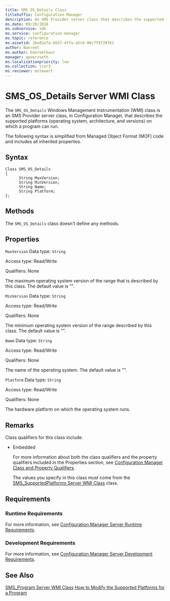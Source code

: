 ```yaml
---
title: SMS_OS_Details Class
titleSuffix: Configuration Manager
description: An SMS Provider server class that describes the supported platforms, such as, operating system, architecture, and versions, on which a program can run.
ms.date: 09/20/2016
ms.subservice: sdk
ms.service: configuration-manager
ms.topic: reference
ms.assetid: 1be82e7a-bb57-4ffa-a5c6-96c7f9739761
author: Banreet
ms.author: banreetkaur
manager: apoorvseth
ms.localizationpriority: low
ms.collection: tier3
ms.reviewer: mstewart
---
```

# SMS_OS_Details Server WMI Class
The `SMS_OS_Details` Windows Management Instrumentation (WMI) class is an SMS Provider server class, in Configuration Manager, that describes the supported platforms (operating system, architecture, and versions) on which a program can run.

 The following syntax is simplified from Managed Object Format (MOF) code and includes all inherited properties.

## Syntax

```
Class SMS_OS_Details
{
      String MaxVersion;
      String MinVersion;
      String Name;
      String Platform;
};
```

## Methods
 The `SMS_OS_Details` class doesn't define any methods.

## Properties
 `MaxVersion`
 Data type: `String`

 Access type: Read/Write

 Qualifiers: None

 The maximum operating system version of the range that is described by this class. The default value is "".

 `MinVersion`
 Data type: `String`

 Access type: Read/Write

 Qualifiers: None

 The minimum operating system version of the range described by this class. The default value is "".

 `Name`
 Data type: `String`

 Access type: Read/Write

 Qualifiers: None

 The name of the operating system. The default value is "".

 `Platform`
 Data type: `String`

 Access type: Read/Write

 Qualifiers: None

 The hardware platform on which the operating system runs.

## Remarks
 Class qualifiers for this class include:

- Embedded

  For more information about both the class qualifiers and the property qualifiers included in the Properties section, see [Configuration Manager Class and Property Qualifiers](../../../../../develop/reference/misc/class-and-property-qualifiers.md).

  The values you specify in this class must come from the [SMS_SupportedPlatforms Server WMI Class](../../../../../develop/reference/core/servers/configure/sms_supportedplatforms-server-wmi-class.md) class.

## Requirements

### Runtime Requirements
 For more information, see [Configuration Manager Server Runtime Requirements](../../../../../develop/core/reqs/server-runtime-requirements.md).

### Development Requirements
 For more information, see [Configuration Manager Server Development Requirements](../../../../../develop/core/reqs/server-development-requirements.md).

## See Also
 [SMS_Program Server WMI Class](../../../../../develop/reference/core/servers/configure/sms_program-server-wmi-class.md)
 [How to Modify the Supported Platforms for a Program](../../../../../develop/core/servers/configure/how-to-modify-the-supported-platforms-for-a-program.md)
